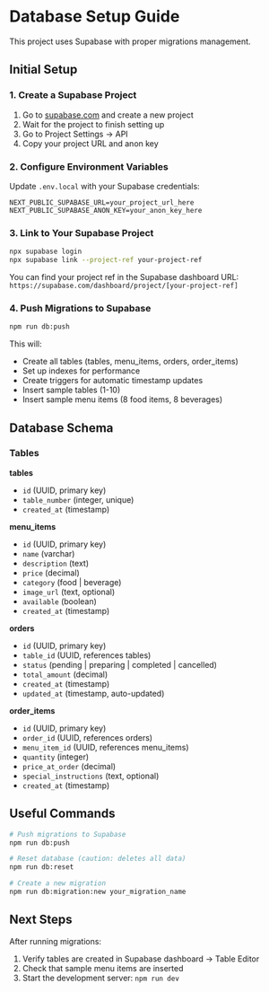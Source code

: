 # Database Setup Guide

This project uses Supabase with proper migrations management.

## Initial Setup

### 1. Create a Supabase Project

1. Go to [supabase.com](https://supabase.com) and create a new project
2. Wait for the project to finish setting up
3. Go to Project Settings → API
4. Copy your project URL and anon key

### 2. Configure Environment Variables

Update `.env.local` with your Supabase credentials:

```env
NEXT_PUBLIC_SUPABASE_URL=your_project_url_here
NEXT_PUBLIC_SUPABASE_ANON_KEY=your_anon_key_here
```

### 3. Link to Your Supabase Project

```bash
npx supabase login
npx supabase link --project-ref your-project-ref
```

You can find your project ref in the Supabase dashboard URL:
`https://supabase.com/dashboard/project/[your-project-ref]`

### 4. Push Migrations to Supabase

```bash
npm run db:push
```

This will:
- Create all tables (tables, menu_items, orders, order_items)
- Set up indexes for performance
- Create triggers for automatic timestamp updates
- Insert sample tables (1-10)
- Insert sample menu items (8 food items, 8 beverages)

## Database Schema

### Tables

**tables**
- `id` (UUID, primary key)
- `table_number` (integer, unique)
- `created_at` (timestamp)

**menu_items**
- `id` (UUID, primary key)
- `name` (varchar)
- `description` (text)
- `price` (decimal)
- `category` (food | beverage)
- `image_url` (text, optional)
- `available` (boolean)
- `created_at` (timestamp)

**orders**
- `id` (UUID, primary key)
- `table_id` (UUID, references tables)
- `status` (pending | preparing | completed | cancelled)
- `total_amount` (decimal)
- `created_at` (timestamp)
- `updated_at` (timestamp, auto-updated)

**order_items**
- `id` (UUID, primary key)
- `order_id` (UUID, references orders)
- `menu_item_id` (UUID, references menu_items)
- `quantity` (integer)
- `price_at_order` (decimal)
- `special_instructions` (text, optional)
- `created_at` (timestamp)

## Useful Commands

```bash
# Push migrations to Supabase
npm run db:push

# Reset database (caution: deletes all data)
npm run db:reset

# Create a new migration
npm run db:migration:new your_migration_name
```

## Next Steps

After running migrations:
1. Verify tables are created in Supabase dashboard → Table Editor
2. Check that sample menu items are inserted
3. Start the development server: `npm run dev`
